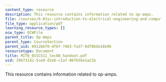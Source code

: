 ```yaml
---
content_type: resource
description: This resource contains information related to op-amps.
file: /courses/6-01sc-introduction-to-electrical-engineering-and-computer-science-i-spring-2011/396731415ce0d1e6c1a786f656e1a21b_MIT6_01SCS11_lec08_handout.pdf
file_type: application/pdf
learning_resource_types: []
ocw_type: OCWFile
parent_title: Op-Amps
parent_type: CourseSection
parent_uid: 6912b6f0-dfbf-7463-fa37-8df8bde18e96
resourcetype: Document
title: MIT6_01SCS11_lec08_handout.pdf
uid: 39673141-5ce0-d1e6-c1a7-86f656e1a21b
---
```

This resource contains information related to op-amps.